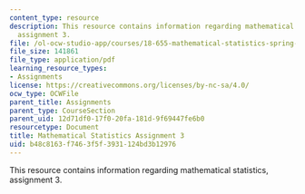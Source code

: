 ```yaml
---
content_type: resource
description: This resource contains information regarding mathematical statistics,
  assignment 3.
file: /ol-ocw-studio-app/courses/18-655-mathematical-statistics-spring-2016/b48c8163f7463f5f3931124bd3b12976_MIT18_655S16_ProblemSet_3.pdf
file_size: 141861
file_type: application/pdf
learning_resource_types:
- Assignments
license: https://creativecommons.org/licenses/by-nc-sa/4.0/
ocw_type: OCWFile
parent_title: Assignments
parent_type: CourseSection
parent_uid: 12d71df0-17f0-20fa-181d-9f69447fe6b0
resourcetype: Document
title: Mathematical Statistics Assignment 3
uid: b48c8163-f746-3f5f-3931-124bd3b12976
---
```

This resource contains information regarding mathematical statistics, assignment 3.